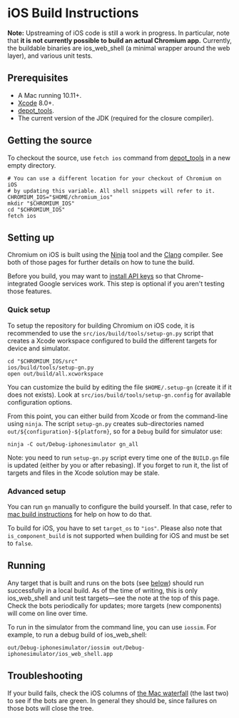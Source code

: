 # iOS Build Instructions

**Note:** Upstreaming of iOS code is still a work in progress. In particular,
note that **it is not currently possible to build an actual Chromium app.**
Currently, the buildable binaries are ios\_web\_shell (a minimal wrapper around
the web layer), and various unit tests.

## Prerequisites

*   A Mac running 10.11+.
*   [Xcode] 8.0+.
*   [depot\_tools].
*   The current version of the JDK (required for the closure compiler).

## Getting the source

To checkout the source, use `fetch ios` command from [depot\_tools] in a new
empty directory.

```shell
# You can use a different location for your checkout of Chromium on iOS
# by updating this variable. All shell snippets will refer to it.
CHROMIUM_IOS="$HOME/chromium_ios"
mkdir "$CHROMIUM_IOS"
cd "$CHROMIUM_IOS"
fetch ios
```

## Setting up

Chromium on iOS is built using the [Ninja](ninja_build.md) tool and
the [Clang](clang.md) compiler. See both of those pages for further details on
how to tune the build.

Before you build, you may want to [install API keys](api-keys) so that
Chrome-integrated Google services work. This step is optional if you aren't
testing those features.

### Quick setup

To setup the repository for building Chromium on iOS code, it is recommended
to use the `src/ios/build/tools/setup-gn.py` script that creates a Xcode
workspace configured to build the different targets for device and simulator.

```shell
cd "$CHROMIUM_IOS/src"
ios/build/tools/setup-gn.py
open out/build/all.xcworkspace
```

You can customize the build by editing the file `$HOME/.setup-gn` (create it
if it does not exists).  Look at `src/ios/build/tools/setup-gn.config` for
available configuration options.

From this point, you can either build from Xcode or from the command-line
using `ninja`. The script `setup-gn.py` creates sub-directories named
`out/${configuration}-${platform}`, so for a `Debug` build for simulator
use:

```shell
ninja -C out/Debug-iphonesimulator gn_all
```

Note: you need to run `setup-gn.py` script every time one of the `BUILD.gn`
file is updated (either by you or after rebasing). If you forget to run it,
the list of targets and files in the Xcode solution may be stale.

### Advanced setup

You can run `gn` manually to configure the build yourself. In that case,
refer to [mac build instructions] for help on how to do that.

To build for iOS, you have to set `target_os` to `"ios"`. Please also note
that `is_component_build` is not supported when building for iOS and must
be set to `false`.

## Running

Any target that is built and runs on the bots (see [below](#Troubleshooting))
should run successfully in a local build. As of the time of writing, this is
only ios\_web\_shell and unit test targets—see the note at the top of this
page. Check the bots periodically for updates; more targets (new components)
will come on line over time.

To run in the simulator from the command line, you can use `iossim`. For
example, to run a debug build of ios\_web\_shell:

```shell
out/Debug-iphonesimulator/iossim out/Debug-iphonesimulator/ios_web_shell.app
```

## Troubleshooting

If your build fails, check the iOS columns of [the Mac
waterfall](http://build.chromium.org/p/chromium.mac/console) (the last two) to
see if the bots are green. In general they should be, since failures on those
bots will close the tree.

[Xcode]: https://developer.apple.com/xcode
[depot\_tools]: https://dev.chromium.org/developers/how-tos/depottools
[Ninja]: ninja.md
[Clang]: clang.md
[api-keys]: https://sites.google.com/a/chromium.org/dev/developers/how-tos/api-keys
[mac build instructions]: mac_build_instructions.md
